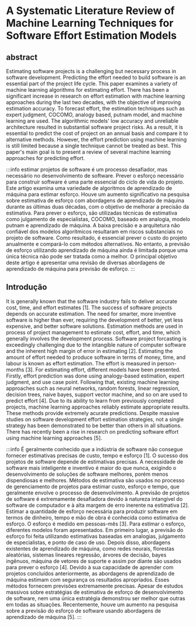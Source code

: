 # A Systematic Literature Review of Machine Learning Techniques for Software Effort Estimation  Models

## abstract

Estimating software projects is a challenging
but necessary process in software development. Predicting the
effort needed to build software is an essential part of the project
life cycle. This paper examines a variety of machine learning
algorithms for estimating effort. There has been a significant
increase in research on effort estimation with machine learning
approaches during the last two decades, with the objective of
improving
estimation
accuracy. To
forecast effort, the
estimation techniques such as expert judgment, COCOMO,
analogy based, putnam model, and machine learning are used.
The algorithmic models' low accuracy and
unreliable
architecture resulted in substantial software project risks. As a
result, it is essential to predict the cost of project on an annual
basis and compare it to alternative methods. However, the effort
prediction using machine learning is still limited because a single
technique cannot be treated as best. This paper's main goal is to
present a review of several machine learning approaches for
predicting effort.

:::info
estimar projetos de software é um processo desafiador, mas necessário no desenvolvimento de software. Prever o esforço necessário para construir software é uma parte essencial do ciclo de vida do projeto. Este artigo examina uma variedade de algoritmos de aprendizado de máquina para estimar esforço. Houve um aumento significativo na pesquisa sobre estimativa de esforço com abordagens de aprendizado de máquina durante as últimas duas décadas, com o objetivo de melhorar a precisão da estimativa. Para prever o esforço, são utilizadas técnicas de estimativa como julgamento de especialistas, COCOMO, baseado em analogia, modelo putnam e aprendizado de máquina. A baixa precisão e a arquitetura não confiável dos modelos algorítmicos resultaram em riscos substanciais no projeto de software. Como resultado, é essencial prever o custo do projeto anualmente e compará-lo com métodos alternativos. No entanto, a previsão de esforço utilizando aprendizado de máquina ainda é limitada porque uma única técnica não pode ser tratada como a melhor. O principal objetivo deste artigo é apresentar uma revisão de diversas abordagens de aprendizado de máquina para previsão de esforço.
:::

## Introdução

It is generally known that the software industry fails to deliver accurate cost, time, and effort estimates [1]. 
The success of software projects depends on accurate estimation.
The need for smarter, more inventive software is higher than ever, requiring the development of better, yet less expensive, and better software solutions. 
Estimation methods are used in process of project management to estimate cost, effort, and
time, which generally involves the development process.
Software project forcasting is exceedingly challenging due to the intangible nature of computer software and the inherent high margin of error in estimating [2]. 
Estimating the amount of effort needed to produce software in terms of money, time, and labour is known as effort estimation. 
The effort is measured in person-months [3]. 
For estimating effort, different models have been presented. 
Firstly, effort prediction was done using analogy-based estimation, expert judgment,
and use case point. 
Following that, existing machine learning approaches such as neural networks, random forests, linear
regression, decision trees, naive bayes, support vector machine, and so on are used to predict effort [4]. 
Due to its ability to learn from previously completed projects, machine learning approaches reliably estimate appropriate results.
These methods provide extremely acurate predictions.
Despite massive studies on software development effort estimation strategies, not a single strategy has been demonstrated to be better than others in all situations. 
There has recently been a rise in research on predicting software effort using machine learning approaches [5].

:::info
É geralmente conhecido que a indústria de software não consegue fornecer estimativas precisas de custo, tempo e esforço [1]. 
O sucesso dos projetos de software depende de estimativas precisas.
A necessidade de software mais inteligente e inventivo é maior do que nunca, exigindo o desenvolvimento de soluções de software melhores, porém menos dispendiosas e melhores. 
Métodos de estimativa são usados ​​no processo de gerenciamento de projetos para estimar custo, esforço e
tempo, que geralmente envolve o processo de desenvolvimento.
A previsão de projetos de software é extremamente desafiadora devido à natureza intangível do software de computador e à alta margem de erro inerente na estimativa [2]. 
Estimar a quantidade de esforço necessária para produzir software em termos de dinheiro, tempo e mão de obra é conhecida como estimativa de esforço. 
O esforço é medido em pessoas-mês [3]. 
Para estimar o esforço, diferentes modelos foram apresentados. 
Em primeiro lugar, a previsão do esforço foi feita utilizando estimativas baseadas em analogias, julgamento de especialistas,
e ponto de caso de uso. 
Depois disso, abordagens existentes de aprendizado de máquina, como redes neurais, florestas aleatórias, sistemas lineares
regressão, árvores de decisão, bayes ingênuos, máquina de vetores de suporte e assim por diante são usados ​​para prever o esforço [4]. 
Devido à sua capacidade de aprender com projetos concluídos anteriormente, as abordagens de aprendizado de máquina estimam com segurança os resultados apropriados.
Esses métodos fornecem previsões extremamente precisas.
Apesar de estudos massivos sobre estratégias de estimativa de esforço de desenvolvimento de software, nem uma única estratégia demonstrou ser melhor que outras em todas as situações. 
Recentemente, houve um aumento na pesquisa sobre a previsão do esforço de software usando abordagens de aprendizado de máquina [5].
:::
